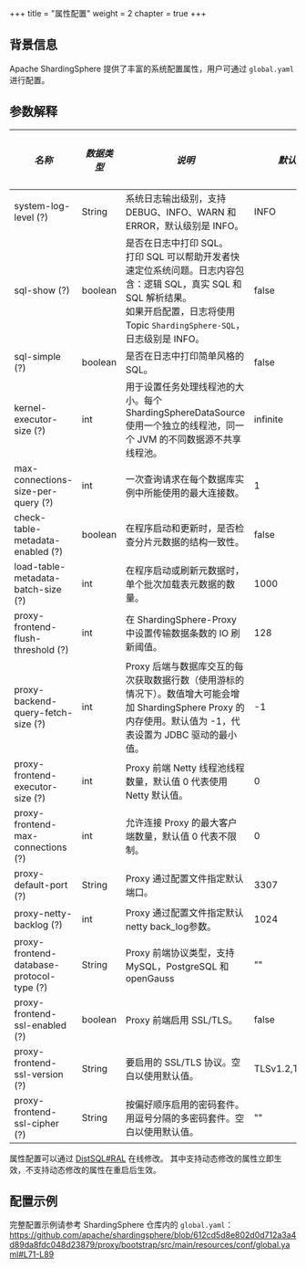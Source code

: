 +++
title = "属性配置"
weight = 2
chapter = true
+++

## 背景信息

Apache ShardingSphere 提供了丰富的系统配置属性，用户可通过 `global.yaml` 进行配置。

## 参数解释

| *名称*                                      | *数据类型*  | *说明*                                                                                                                                   | *默认值*           | *动态生效* |
|-------------------------------------------|---------|----------------------------------------------------------------------------------------------------------------------------------------|-----------------|--------|
| system-log-level (?)                      | String  | 系统日志输出级别，支持 DEBUG、INFO、WARN 和 ERROR，默认级别是 INFO。                                                                                        | INFO            | 是      |
| sql-show (?)                              | boolean | 是否在日志中打印 SQL。 <br /> 打印 SQL 可以帮助开发者快速定位系统问题。日志内容包含：逻辑 SQL，真实 SQL 和 SQL 解析结果。<br /> 如果开启配置，日志将使用 Topic `ShardingSphere-SQL`，日志级别是 INFO。 | false           | 是      |
| sql-simple (?)                            | boolean | 是否在日志中打印简单风格的 SQL。                                                                                                                     | false           | 是      |
| kernel-executor-size (?)                  | int     | 用于设置任务处理线程池的大小。每个 ShardingSphereDataSource 使用一个独立的线程池，同一个 JVM 的不同数据源不共享线程池。                                                            | infinite        | 否      |
| max-connections-size-per-query (?)        | int     | 一次查询请求在每个数据库实例中所能使用的最大连接数。                                                                                                             | 1               | 是      |
| check-table-metadata-enabled (?)          | boolean | 在程序启动和更新时，是否检查分片元数据的结构一致性。                                                                                                             | false           | 是      |
| load-table-metadata-batch-size (?)        | int     | 在程序启动或刷新元数据时，单个批次加载表元数据的数量。                                                                                                            | 1000            | 是      |
| proxy-frontend-flush-threshold (?)        | int     | 在 ShardingSphere-Proxy 中设置传输数据条数的 IO 刷新阈值。                                                                                             | 128             | 是      |
| proxy-backend-query-fetch-size (?)        | int     | Proxy 后端与数据库交互的每次获取数据行数（使用游标的情况下）。数值增大可能会增加 ShardingSphere Proxy 的内存使用。默认值为 -1，代表设置为 JDBC 驱动的最小值。                                      | -1              | 是      |
| proxy-frontend-executor-size (?)          | int     | Proxy 前端 Netty 线程池线程数量，默认值 0 代表使用 Netty 默认值。                                                                                           | 0               | 否      |
| proxy-frontend-max-connections (?)        | int     | 允许连接 Proxy 的最大客户端数量，默认值 0 代表不限制。                                                                                                       | 0               | 是      |
| proxy-default-port (?)                    | String  | Proxy 通过配置文件指定默认端口。                                                                                                                    | 3307            | 否      |
| proxy-netty-backlog (?)                   | int     | Proxy 通过配置文件指定默认netty back_log参数。                                                                                                      | 1024            | 否      |
| proxy-frontend-database-protocol-type (?) | String  | Proxy 前端协议类型，支持 MySQL，PostgreSQL 和 openGauss                                                                                           | \"\"            | 否      |
| proxy-frontend-ssl-enabled (?)            | boolean | Proxy 前端启用 SSL/TLS。                                                                                                                    | false           | 否      |
| proxy-frontend-ssl-version (?)            | String  | 要启用的 SSL/TLS 协议。空白以使用默认值。                                                                                                              | TLSv1.2,TLSv1.3 | 否  |
| proxy-frontend-ssl-cipher (?)             | String  | 按偏好顺序启用的密码套件。用逗号分隔的多密码套件。空白以使用默认值。                                                                                                     | \"\"            | 否  |

属性配置可以通过 [DistSQL#RAL](/cn/user-manual/shardingsphere-proxy/distsql/syntax/ral/) 在线修改。
其中支持动态修改的属性立即生效，不支持动态修改的属性在重启后生效。

## 配置示例

完整配置示例请参考 ShardingSphere 仓库内的 `global.yaml`：<https://github.com/apache/shardingsphere/blob/612cd5d8e802d0d712a3a4d89da8fdc048d23879/proxy/bootstrap/src/main/resources/conf/global.yaml#L71-L89>
